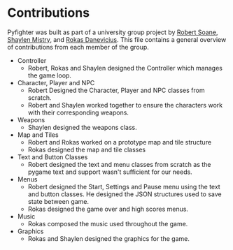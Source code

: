 # Contributions

Pyfighter was built as part of a university group project 
by [Robert Soane](https://github.com/robertpsoane), [Shaylen Mistry](https://github.com/ShayLn), and [Rokas Danevicius](https://github.com/RokasDan).
This file contains a general overview of contributions from each member of the group.

- Controller
  - Robert, Rokas and Shaylen designed the Controller which manages the game loop.
- Character, Player and NPC
  - Robert Designed the Character, Player and NPC classes from scratch.
  - Robert and Shaylen worked together to ensure the characters work with their corresponding weapons.
- Weapons
  - Shaylen designed the weapons class.
- Map and Tiles
  - Robert and Rokas worked on a prototype map and tile structure
  - Rokas designed the map and tile classes
- Text and Button Classes
  - Robert designed the text and menu classes from scratch as the pygame text and support wasn't sufficient for our needs.
- Menus
  - Robert designed the Start, Settings and Pause menu using the text and button classes.  He designed the JSON structures used to save state between game.
  - Rokas designed the game over and high scores menus.
- Music
  - Rokas composed the music used throughout the game.
- Graphics
  - Rokas and Shaylen designed the graphics for the game.
